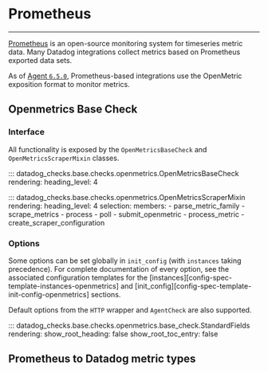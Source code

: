 # Prometheus

-----

[Prometheus](https://prometheus.io) is an open-source monitoring system for timeseries metric data. Many Datadog 
integrations collect metrics based on Prometheus exported data sets.

As of [Agent `6.5.0`](https://www.datadoghq.com/blog/monitor-prometheus-metrics/), Prometheus-based integrations use 
the OpenMetric exposition format to monitor metrics.

## Openmetrics Base Check

### Interface

All functionality is exposed by the `OpenMetricsBaseCheck` and `OpenMetricsScraperMixin` classes.

::: datadog_checks.base.checks.openmetrics.OpenMetricsBaseCheck
    rendering:
      heading_level: 4

::: datadog_checks.base.checks.openmetrics.OpenMetricsScraperMixin
    rendering:
      heading_level: 4
    selection:
      members:
        - parse_metric_family
        - scrape_metrics
        - process
        - poll
        - submit_openmetric
        - process_metric
        - create_scraper_configuration

### Options

Some options can be set globally in `init_config` (with `instances` taking precedence).
For complete documentation of every option, see the associated configuration templates for the
[instances][config-spec-template-instances-openmetrics] and [init_config][config-spec-template-init-config-openmetrics] sections.

Default options from the `HTTP` wrapper and `AgentCheck` are also supported.


::: datadog_checks.base.checks.openmetrics.base_check.StandardFields
    rendering:
      show_root_heading: false
      show_root_toc_entry: false

## Prometheus to Datadog metric types
